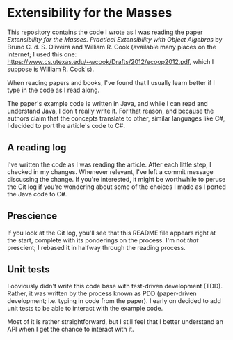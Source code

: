 # Extensibility for the Masses

This repository contains the code I wrote as I was reading the paper *Extensibility for the Masses. Practical Extensibility with Object Algebras* by Bruno C. d. S. Oliveira and William R. Cook (available many places on the internet; I used this one: https://www.cs.utexas.edu/~wcook/Drafts/2012/ecoop2012.pdf, which I suppose is William R. Cook's).

When reading papers and books, I've found that I usually learn better if I type in the code as I read along.

The paper's example code is written in Java, and while I can read and understand Java, I don't really write it. For that reason, and because the authors claim that the concepts translate to other, similar languages like C#, I decided to port the article's code to C#.

## A reading log

I've written the code as I was reading the article. After each little step, I checked in my changes. Whenever relevant, I've left a commit message discussing the change. If you're interested, it might be worthwhile to peruse the Git log if you're wondering about some of the choices I made as I ported the Java code to C#.

## Prescience

If you look at the Git log, you'll see that this README file appears right at the start, complete with its ponderings on the process. I'm not *that* prescient; I rebased it in halfway through the reading process.

## Unit tests

I obviously didn't write this code base with test-driven development (TDD). Rather, it was written by the process known as PDD (paper-driven development; i.e. typing in code from the paper). I early on decided to add unit tests to be able to interact with the example code.

Most of it is rather straightforward, but I still feel that I better understand an API when I get the chance to interact with it.